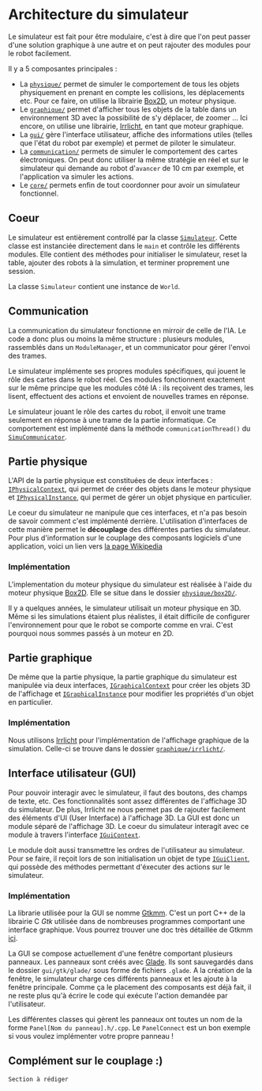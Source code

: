# Architecture du simulateur

Le simulateur est fait pour être modulaire, c'est à dire que l'on peut passer d'une solution graphique à une autre et on peut rajouter des modules pour le robot facilement.

Il y a 5 composantes principales :
* La  [```physique/```](https://github.com/ClubRobotInsat/info/tree/develop/src/simulateur/physique/) permet de simuler le comportement de tous les objets physiquement
  en prenant en compte les collisions, les déplacements etc. Pour ce faire, on utilise la librairie [Box2D](http://box2d.org/), un moteur physique.
* Le  [```graphique/```](https://github.com/ClubRobotInsat/info/tree/develop/src/simulateur/graphique/) permet d'afficher tous les objets de la table dans un environnement
  3D avec la possibilité de s'y déplacer, de zoomer ... Ici encore, on utilise une librairie, [Irrlicht](http://irrlicht.sourceforge.net/), en tant que moteur graphique.
* La [```gui/```](https://github.com/ClubRobotInsat/info/tree/develop/src/simulateur/gui/) gère l'interface utilisateur, affiche des informations utiles (telles que l'état
  du robot par exemple) et permet de piloter le simulateur.
* La [```communication/```](https://github.com/ClubRobotInsat/info/tree/develop/src/simulateur/communication/) permets de simuler le comportement des cartes électroniques.
  On peut donc utiliser la même stratégie en réel et sur le simulateur qui demande au robot d'`avancer` de 10 cm par exemple, et l'application va simuler les actions.
* Le [```core/```](https://github.com/ClubRobotInsat/info/tree/develop/src/simulateur/core/) permets enfin de tout coordonner pour avoir un simulateur fonctionnel.


## Coeur

Le simulateur est entièrement controllé par la classe [```Simulateur```]("https://github.com/ClubRobotInsat/info/blob/develop/src/simulateur/core/Simulateur.h").
Cette classe est instanciée directement dans le `main` et contrôle les différents modules. Elle contient des méthodes pour initialiser le simulateur, 
reset la table, ajouter des robots à la simulation, et terminer proprement une session.

La classe `Simulateur` contient une instance de `World`.

## Communication

La communication du simulateur fonctionne en mirroir de celle de l'IA. Le code a donc plus ou moins la même structure : plusieurs modules, rassemblés dans un `ModuleManager`,
et un communicator pour gérer l'envoi des trames.

Le simulateur implémente ses propres modules spécifiques, qui jouent le rôle des cartes dans le robot réel. Ces modules fonctionnent exactement sur le même principe que les
modules côté IA : ils reçoivent des trames, les lisent, effectuent des actions et envoient de nouvelles trames en réponse.

Le simulateur jouant le rôle des cartes du robot, il envoit une trame seulement en réponse à une trame de la partie informatique. Ce comportement est implémenté dans la méthode
`communicationThread()` du [```SimuCommunicator```]("https://github.com/ClubRobotInsat/info/blob/develop/src/simulateur/communication/SimuCommunicator.cpp").

## Partie physique

L'API de la partie physique est constituées de deux interfaces :
[```IPhysicalContext```]("https://github.com/ClubRobotInsat/info/blob/develop/src/simulateur/physique/IPhysicalContext.h"), qui permet de créer des objets dans le moteur physique
et [```IPhysicalInstance```]("https://github.com/ClubRobotInsat/info/blob/develop/src/simulateur/physique/IPhysicalInstance.h"), qui permet de gérer un objet physique en
particulier.

Le coeur du simulateur ne manipule que ces interfaces, et n'a pas besoin de savoir comment c'est implémenté derrière. L'utilisation d'interfaces de cette manière permet le
**découplage** des différentes parties du simulateur. Pour plus d'information sur le couplage des composants logiciels d'une application, voici un lien vers
[la page Wikipedia]("https://fr.wikipedia.org/wiki/Couplage_(informatique)")

### Implémentation

L'implementation du moteur physique du simulateur est réalisée à l'aide du moteur physique [Box2D]("https://box2d.org/"). Elle se situe dans le dossier
[```physique/box2D/```](https://github.com/ClubRobotInsat/info/tree/develop/src/simulateur/physique/box2D/).

Il y a quelques années, le simulateur utilisait un moteur physique en 3D. Même si les simulations étaient plus réalistes, il était difficile de configurer l'environnement
pour que le robot se comporte comme en vrai. C'est pourquoi nous sommes passés à un moteur en 2D.

## Partie graphique

De même que la partie physique, la partie graphique du simulateur est manipulée via deux interfaces, 
[```IGraphicalContext```]("https://github.com/ClubRobotInsat/info/blob/develop/src/simulateur/graphique/IGraphicalContext.h") pour créer les objets 3D de l'affichage
et [```IGraphicalInstance```]("https://github.com/ClubRobotInsat/info/blob/develop/src/simulateur/graphique/IGraphicalInstance.h") pour modifier les propriétés d'un
objet en particulier.

### Implémentation

Nous utilisons [Irrlicht](http://irrlicht.sourceforge.net/) pour l'implémentation de l'affichage graphique de la simulation. Celle-ci se trouve dans le dossier
[```graphique/irrlicht/```](https://github.com/ClubRobotInsat/info/tree/develop/src/simulateur/graphique/irrlicht/).

## Interface utilisateur (GUI)

Pour pouvoir interagir avec le simulateur, il faut des boutons, des champs de texte, etc. Ces fonctionnalités sont assez différentes de l'affichage 3D du simulateur.
De plus, Irrlicht ne nous permet pas de rajouter facilement des éléments d'UI (User Interface) à l'affichage 3D. La GUI est donc un module séparé de l'affichage 3D.
Le coeur du simulateur interagit avec ce module à travers l'interface [```IGuiContext```]("https://github.com/ClubRobotInsat/info/blob/develop/src/simulateur/gui/IGuiContext.h").

Le module doit aussi transmettre les ordres de l'utilisateur au simulateur. Pour se faire, il reçoit lors de son initialisation un objet de type 
[```IGuiClient```]("https://github.com/ClubRobotInsat/info/blob/develop/src/simulateur/gui/IGuiClient.h"), qui possède des méthodes permettant d'éxecuter des actions
sur le simulateur.

### Implémentation

La librarie utilisée pour la GUI se nomme [Gtkmm](https://www.gtkmm.org/en/). C'est un port C++ de la librairie C *Gtk* utilisée dans de nombreuses programmes comportant
une interface graphique. Vous pourrez trouver une doc très détaillée de Gtkmm
[ici](https://developer.gnome.org/gtkmm-tutorial/unstable/gtkmm-tutorial.html).

La GUI se compose actuellement d'une fenêtre comportant plusieurs panneaux. Les panneaux sont créés avec [Glade](https://glade.gnome.org/). Ils sont sauvegardés dans
le dossier `gui/gtk/glade/` sous forme de fichiers `.glade`. A la création de la fenêtre, le simulateur charge ces différents panneaux et les ajoute à la fenêtre
principale. Comme ça le placement des composants est déjà fait, il ne reste plus qu'à écrire le code qui exécute l'action demandée par l'utilisateur.

Les différentes classes qui gèrent les panneaux ont toutes un nom de la forme `Panel[Nom du panneau].h/.cpp`. Le `PanelConnect` est un bon exemple si vous voulez implémenter
votre propre panneau !

## Complément sur le couplage :)

```
Section à rédiger
```
